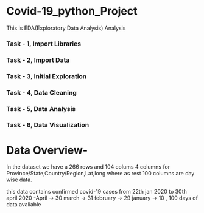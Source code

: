 # Covid-19_python_Project

This is EDA(Exploratory Data Analysis) Analysis

### Task - 1, Import Libraries
### Task - 2, Import Data
### Task - 3, Initial Exploration
### Task - 4, Data Cleaning
### Task - 5, Data Analysis
### Task - 6, Data Visualization

# Data Overview-
In the dataset we have a 266 rows and 104 colums
4 columns for Province/State,Country/Region,Lat,long
where as rest 100 columns are day wise data.

this data contains confirmed covid-19 cases from 22th jan 2020 to 30th april 2020
-April -> 30 march -> 31 february -> 29 january -> 10
, 100 days of data avaliable
